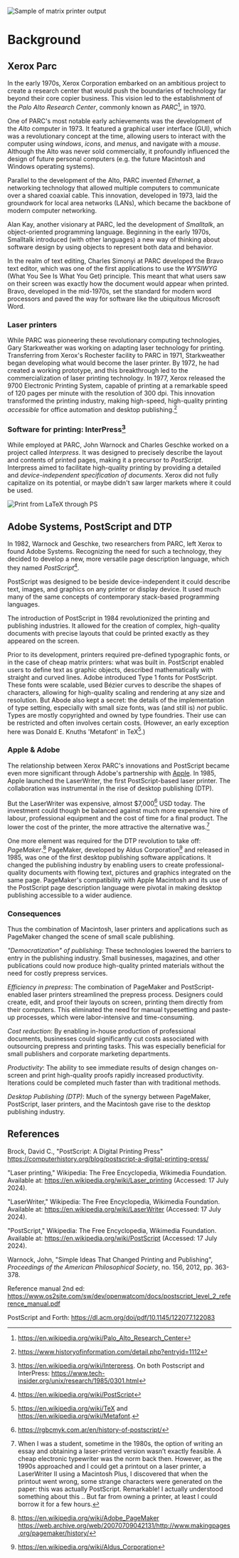 ![Sample of matrix printer output](../assets/images/matrixprint.png)

# Background

## Xerox Parc

In the early 1970s, Xerox Corporation embarked on an ambitious
project to create a research center that would push the
boundaries of technology far beyond their core copier business.
This vision led to the establishment of the
*Palo Alto Research Center*, commonly known as *PARC*[^parc],
in 1970.

One of PARC's most notable early achievements was the development
of the *Alto* computer in 1973. It featured a graphical user 
interface (GUI), which was a revolutionary concept at the time,
allowing users to interact with the computer using *windows*,
*icons*, and *menus*, and navigate with a *mouse*. Although
the Alto was never sold commercially, it profoundly influenced
the design of future personal computers (e.g. the future Macintosh
and Windows operating systems).

Parallel to the development of the Alto, PARC invented *Ethernet*,
a networking technology that allowed multiple computers to
communicate over a shared coaxial cable. This innovation,
developed in 1973, laid the groundwork for local area networks
(LANs), which became the backbone of modern computer networking.

Alan Kay, another visionary at PARC, led the development of
*Smalltalk*, an object-oriented programming language. Beginning
in the early 1970s, Smalltalk introduced (with other languages)
a new way of thinking about software design by using objects
to represent both data and behavior.

In the realm of text editing, Charles Simonyi at PARC developed
the Bravo text editor, which was one of the first applications
to use the *WYSIWYG* (What You See Is What You Get) principle.
This meant that what users saw on their screen was exactly how
the document would appear when printed. Bravo, developed in the
mid-1970s, set the standard for modern word processors and paved
the way for software like the ubiquitous Microsoft Word.

[^parc]: https://en.wikipedia.org/wiki/Palo_Alto_Research_Center


### Laser printers

While PARC was pioneering these revolutionary computing technologies,
Gary Starkweather was working on adapting laser technology for
printing. Transferring from Xerox's Rochester facility to PARC
in 1971, Starkweather began developing what would become the
laser printer. By 1972, he had created a working prototype, and
this breakthrough led to the commercialization of laser printing
technology. In 1977, Xerox released the 9700 Electronic Printing
System, capable of printing at a remarkable speed of 120 pages
per minute with the resolution of 300 dpi. This innovation
transformed the printing industry, making high-speed, high-quality
printing *accessible* for office automation and desktop
publishing.[^printer]

[^printer]: https://www.historyofinformation.com/detail.php?entryid=1112

### Software for printing: InterPress[^interpress]

While employed at PARC, John Warnock and Charles Geschke worked
on a project called *Interpress*. It was designed to precisely
describe the layout and contents of printed pages, making it a
precursor to *PostScript*. Interpress aimed to facilitate
high-quality printing by providing a detailed and
*device-independent specification of documents*.
Xerox did not fully capitalize on its potential, or maybe
didn't saw larger markets where it could be used.

[^interpress]: https://en.wikipedia.org/wiki/Interpress.
On both Postscript and InterPress:
https://www.tech-insider.org/unix/research/1985/0301.html

![Print from LaTeX through PS](../assets/images/ps.png)

## Adobe Systems, PostScript and DTP

In 1982, Warnock and Geschke, two researchers from PARC,
left Xerox to found Adobe Systems. Recognizing the need for
such a technology, they decided to develop a new, more versatile
page description language, which they named *PostScript*[^ps].

[^ps]: https://en.wikipedia.org/wiki/PostScript

PostScript was designed to be beside device-independent it could
describe text, images, and graphics on any printer or display
device. It used much many of the same concepts of contemporary
stack-based programming languages.

The introduction of PostScript in 1984 revolutionized the printing
and publishing industries. It allowed for the creation of complex,
high-quality documents with precise layouts that could be printed
exactly as they appeared on the screen.

Prior to its development, printers required pre-defined typographic
fonts, or in the case of cheap matrix printers: what was built in.
PostScript enabled users to define text as graphic objects,
described mathematically with straight and curved lines.
Adobe introduced Type 1 fonts for PostScript. These fonts were
scalable, used Bézier curves to describe the shapes of characters,
allowing for high-quality scaling and rendering at any size and
resolution. But Abode also kept a secret: the details of the
implementation of type setting, especially with small size fonts,
was (and still is) *not* public. Types are mostly copyrighted and
owned by type foundries. Their use can be restricted and often
involves certain costs. (However, an early exception here was Donald
E. Knuths 'Metafont' in TeX[^tex].)

[^tex]: https://en.wikipedia.org/wiki/TeX and
https://en.wikipedia.org/wiki/Metafont.


### Apple & Adobe

The relationship between Xerox PARC's innovations and PostScript
became even more significant through Adobe's partnership with
[Apple](APPLE.md). In 1985, Apple launched the LaserWriter, the
first PostScript-based laser printer. The collaboration was
instrumental in the rise of desktop publishing (DTP).

But the LaserWriter was expensive, almost $7,000[^hist] USD today.
The investment could though be balanced against much more expensive
hire of labour, professional equipment and the cost of time
for a final product. The lower the cost of the printer, the
more attractive the alternative was.[^sidenote]

One more element was required for the DTP revolution to take off:
*PageMaker*.[^pagemaker] PageMaker, developed by Aldus
Corporation[^aldus] and released in 1985, was one of the
first desktop publishing software applications. It changed the
publishing industry by enabling users to create professional-quality
documents with flowing text, pictures and graphics integrated
on the same page. PageMaker's compatibility with Apple Macintosh
and its use of the PostScript page description language were
pivotal in making desktop publishing accessible to a wider audience.

[^sidenote]: When I was a student, sometime in the 1980s,
the option of writing an essay and obtaining a laser-printed
version wasn’t exactly feasible. A cheap electronic typewriter
was the norm back then. However, as the 1990s approached and
I could get a printout on a laser printer, a LaserWriter II
using a Macintosh Plus, I discovered that when the printout
went wrong, some strange characters were generated on the
paper: this was actually PostScript. Remarkable! I actually
understood something about this .. But far from owning a
printer, at least I could borrow it for a few hours.

[^hist]: https://rgbcmyk.com.ar/en/history-of-postscript/
[^pagemaker]: https://en.wikipedia.org/wiki/Adobe_PageMaker
https://web.archive.org/web/20070709042131/http://www.makingpages.org/pagemaker/history/
[^aldus]: https://en.wikipedia.org/wiki/Aldus_Corporation


### Consequences

Thus the combination of Macintosh, laser printers and applications
such as PageMaker changed the scene of small scale publishing.

*"Democratization" of publishing*: These technologies lowered the
barriers to entry in the publishing industry. Small businesses,
magazines, and other publications could now produce high-quality
printed materials without the need for costly prepress services.

*Efficiency in prepress*: The combination of PageMaker and
PostScript-enabled laser printers streamlined the prepress
process. Designers could create, edit, and proof their layouts
on screen, printing them directly from their computers. This
eliminated the need for manual typesetting and paste-up
processes, which were labor-intensive and time-consuming.

*Cost reduction*: By enabling in-house production of professional
documents, businesses could significantly cut costs associated
with outsourcing prepress and printing tasks. This was especially
beneficial for small publishers and corporate marketing departments.

*Productivity*: The ability to see immediate results of
design changes on-screen and print high-quality proofs rapidly
increased productivity. Iterations could be completed much faster
than with traditional methods.

*Desktop Publishing (DTP)*: Much of the synergy between PageMaker,
PostScript, laser printers, and the Macintosh gave rise to
the desktop publishing industry.


## References

Brock, David C., "PostScript: A Digital Printing Press"
https://computerhistory.org/blog/postscript-a-digital-printing-press/

"Laser printing," Wikipedia: The Free Encyclopedia, Wikimedia Foundation. Available at: https://en.wikipedia.org/wiki/Laser_printing (Accessed: 17 July 2024).

"LaserWriter," Wikipedia: The Free Encyclopedia, Wikimedia Foundation. Available at: https://en.wikipedia.org/wiki/LaserWriter  (Accessed: 17 July 2024).

"PostScript," Wikipedia: The Free Encyclopedia, Wikimedia Foundation. Available at: https://en.wikipedia.org/wiki/PostScript (Accessed: 17 July 2024).

Warnock, John, "Simple Ideas That Changed Printing and Publishing", *Proceedings of the American Philosophical Society*, no. 156, 2012, pp. 363-378.

Reference manual 2nd ed:
https://www.os2site.com/sw/dev/openwatcom/docs/postscript_level_2_reference_manual.pdf

PostScript and Forth:
https://dl.acm.org/doi/pdf/10.1145/122077.122083

